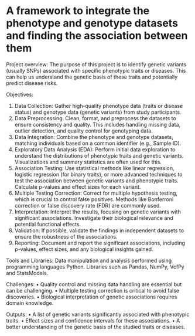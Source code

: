 # A framework to integrate the phenotype and genotype datasets and finding the association between them

Project overview:
The purpose of this project is to identify genetic variants (usually SNPs) associated with specific phenotypic traits or diseases. This can help us understand the genetic basis of these traits and potentially predict disease risks.

Objectives:
1.	Data Collection: Gather high-quality phenotype data (traits or disease status) and genotype data (genetic variants) from study participants.
2.	Data Preprocessing: Clean, format, and preprocess the datasets to ensure consistency and quality. This includes handling missing data, outlier detection, and quality control for genotyping data.
3.	Data Integration: Combine the phenotype and genotype datasets, matching individuals based on a common identifier (e.g., Sample ID).
4.	Exploratory Data Analysis (EDA): Perform initial data exploration to understand the distributions of phenotypic traits and genetic variants. Visualizations and summary statistics are often used for this.
5.	Association Testing: Use statistical methods like linear regression, logistic regression (for binary traits), or more advanced techniques to test the association between genetic variants and phenotypic traits. Calculate p-values and effect sizes for each variant.
6.	Multiple Testing Correction: Correct for multiple hypothesis testing, which is crucial to control false positives. Methods like Bonferroni correction or false discovery rate (FDR) are commonly used.
7.	Interpretation: Interpret the results, focusing on genetic variants with significant associations. Investigate their biological relevance and potential functional effects.
8.	Validation: If possible, validate the findings in independent datasets to ensure the robustness of the associations.
9.	Reporting: Document and report the significant associations, including p-values, effect sizes, and any biological insights gained.

Tools and Libraries:
Data manipulation and analysis performed using programming languages Python. Libraries such as Pandas, NumPy, VcfPy and StatsModels.

Challenges:
•	Quality control and missing data handling are essential but can be challenging.
•	Multiple testing correction is critical to avoid false discoveries.
•	Biological interpretation of genetic associations requires domain knowledge.

Outputs:
•	A list of genetic variants significantly associated with phenotypic traits.
•	Effect sizes and confidence intervals for these associations.
•	A better understanding of the genetic basis of the studied traits or diseases.
